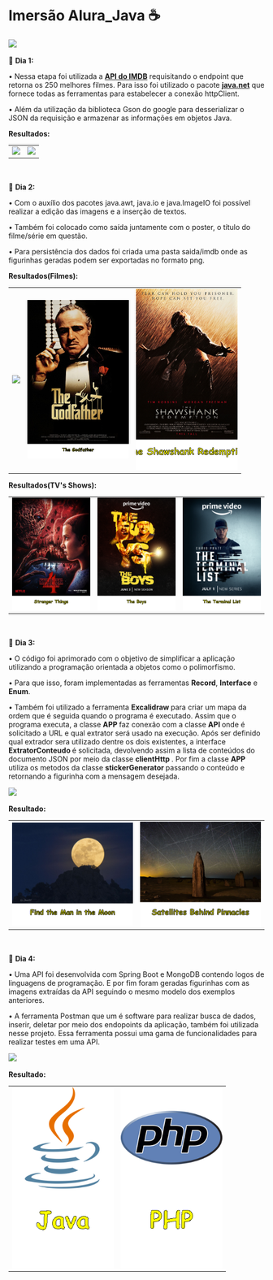 <h1 align=center"> Imersão Alura_Java ☕ </h1>
                 <p><img src="img src=http://img.shields.io/static/v1?label=STATUS&message=CONCLUIDO&color=GREEN&style=for-the-badge"//></p>
                 <p> 🏁 <b>Dia 1:</b> <p>
                 <p> • Nessa etapa foi utilizada a <a href="https://imdb-api.com"><b>API do IMDB</b></a> requisitando o endpoint que retorna os 250 melhores filmes. Para isso foi utilizado o pacote <a href="https://docs.oracle.com/javase/7/docs/api/java/net/package-summary.html"><b>java.net</b></a> que fornece todas as ferramentas para estabelecer a conexão httpClient.</p>
                 <p> • Além da utilização da biblioteca Gson do google para desserializar o JSON da requisição e armazenar as informações em objetos Java.</br></p>
                 <p> <b>Resultados:</b> </p>
                 <table>
                  <tr>
                    <td><img src="https://user-images.githubusercontent.com/112342523/228338346-3439d6e7-71ba-4bd1-bbec-3f7c2a8cdb44.png" width="500" height "500"></td>
                    <td><img src="https://user-images.githubusercontent.com/112342523/228338930-14d0e8bc-61d3-4ff4-be6d-de75be398eb1.png" width="500" height "500"</br></br></td>
                  </tr>
                 </table>
                 <p></br></br> 🏁 <b>Dia 2:</b> <p>
                 <p> • Com o auxílio dos pacotes java.awt, java.io e java.ImageIO foi possível realizar a edição das imagens e a inserção de textos.</p>
                 <p> • Também foi colocado como saída juntamente com o poster, o título do filme/série em questão.</p>
                 <p> • Para persistência dos dados foi criada uma pasta saida/imdb onde as figurinhas geradas podem ser exportadas no formato png.</p>
                 <p> <b>Resultados(Filmes):</b> </p>
                 <table>
                    <tr>
                    <td><img src="https://github.com/filipimantelato/aluraImersao-JAVA/blob/main/saida/The%20Dark%20Knight.png?raw=true" width="200" height "200"/></td>
                    <td><img src="https://github.com/filipimantelato/aluraImersao-JAVA/blob/main/saida/The%20Godfather.png?raw=true" width="200" height "200"/></td>
                    <td><img src="https://github.com/filipimantelato/aluraImersao-JAVA/blob/main/saida/The%20Shawshank%20Redemption.png?raw=true" width="200" height "200"/</td>                                           </tr>
                </table>
                 <p> <b>Resultados(TV's Shows):</b> </p>
                 <table>
                    <tr>
                    <td><img src="https://github.com/filipimantelato/aluraImersao-JAVA/blob/main/saida/Stranger%20Things.png?raw=true" width="200" height "200"/></td>
                    <td><img src="https://github.com/filipimantelato/aluraImersao-JAVA/blob/main/saida/The%20Boys.png?raw=true" width="200" height "200"/></td>
                    <td><img src="https://github.com/filipimantelato/aluraImersao-JAVA/blob/main/saida/The%20Terminal%20List.png?raw=true" width="200" height "200"/</td>                                           </tr>
                </table>
                <p></br></br> 🏁 <b>Dia 3:</b> <p>
                 <p> • O código foi aprimorado com o objetivo de simplificar a aplicação utilizando a programação orientada a objetos como o polimorfismo.</p>
                 <p> • Para que isso, foram implementadas as ferramentas <b>Record</b>, <b> Interface</b> e <b> Enum</b>.</p>
                 <p> • Também foi utilizado a ferramenta <b> Excalidraw </b>para criar um mapa da ordem que é seguida quando o programa é executado. Assim que o programa executa, a classe <b> APP </b> faz conexão com a classe <b> API </b> onde é solicitado a URL e qual extrator será usado na execução. Após ser definido qual extrador sera utilizado dentre os dois existentes, a interface <b> ExtratorConteudo </b> é solicitada, devolvendo assim a lista de conteúdos do documento JSON por meio da classe <b> clientHttp </b>. Por fim a classe <b> APP </b> utiliza os metodos da classe <b> stickerGenerator </b> passando o conteúdo e retornando a figurinha com a mensagem desejada.</p>
                 <img src="https://user-images.githubusercontent.com/112342523/228933486-5f8433b4-e6a3-4965-91f8-07232c08852f.png"/>
                 <p> <b>Resultado:</b> </p>    
                 <table align="center">
                    <tr>
                    <td><img src="https://github.com/filipimantelato/aluraImersao-JAVA/blob/main/saida/Find%20the%20Man%20in%20the%20Moon.png?raw=true" width="400" height "400" align="center"/></td>
                    <td><img src="https://github.com/filipimantelato/aluraImersao-JAVA/blob/main/saida/Satellites%20Behind%20Pinnacles.png?raw=true" width="400" height "400" align="center"/></td>                                        
                   </tr>
                </table>    
                <p></br></br> 🏁 <b>Dia 4:</b> <p>
                <p> • Uma API foi desenvolvida com Spring Boot e MongoDB contendo logos de linguagens de programação. E por fim foram geradas figurinhas com as imagens extraídas da API seguindo o mesmo modelo dos exemplos anteriores.</p>
                <p> • A ferramenta Postman que um é software para realizar busca de dados, inserir, deletar por meio dos endopoints da aplicação, também foi utilizada nesse projeto. Essa ferramenta possui uma gama de funcionalidades para realizar testes em uma API.</p>
                <img src="https://user-images.githubusercontent.com/112342523/229817699-a571fdba-16cb-45ae-88d5-f074e2620816.png"/>
                <p> <b>Resultado:</b> </p> 
                <table align="center">
                    <tr>
                    <td><img src="https://github.com/filipimantelato/aluraImersao-JAVA/blob/main/saida/Java.png" width="200" height "200"/></td>
                    <td><img src="https://github.com/filipimantelato/aluraImersao-JAVA/blob/main/saida/PHP.png" width="200" height "200"/></td>
                    </tr>
                </table>
          


